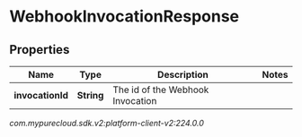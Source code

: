 # WebhookInvocationResponse


## Properties

| Name | Type | Description | Notes |
| ------------ | ------------- | ------------- | ------------- |
| **invocationId** | **String** | The id of the Webhook Invocation |  |




_com.mypurecloud.sdk.v2:platform-client-v2:224.0.0_
